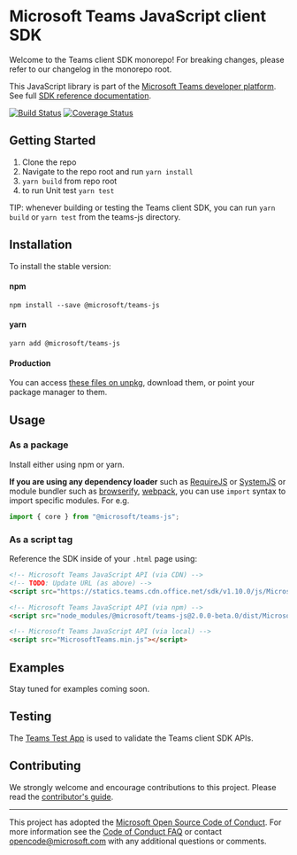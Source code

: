 # Microsoft Teams JavaScript client SDK

Welcome to the Teams client SDK monorepo! For breaking changes, please refer to our changelog in the monorepo root.

This JavaScript library is part of the [Microsoft Teams developer platform](https://developer.microsoft.com/microsoft-teams/). See full [SDK reference documentation](https://docs.microsoft.com/en-us/javascript/api/overview/msteams-client).

[![Build Status](https://travis-ci.org/OfficeDev/microsoft-teams-library-js.svg?branch=master)](https://travis-ci.org/OfficeDev/microsoft-teams-library-js)
[![Coverage Status](https://coveralls.io/repos/github/OfficeDev/microsoft-teams-library-js/badge.svg?branch=master)](https://coveralls.io/github/OfficeDev/microsoft-teams-library-js?branch=master)

## Getting Started

1.  Clone the repo
2.  Navigate to the repo root and run `yarn install`
3.  `yarn build` from repo root
4.  to run Unit test `yarn test`

  TIP: whenever building or testing the Teams client SDK, you can run `yarn build` or `yarn test` from the teams-js directory.

## Installation

To install the stable version:

#### npm

`npm install --save @microsoft/teams-js`

#### yarn

`yarn add @microsoft/teams-js`

#### Production

You can access [these files on unpkg](https://res.cdn.office.net/teams-js/2.0.0-beta.0/js/teamsjs.min.js), download them, or point your package manager to them.

## Usage

### As a package

Install either using npm or yarn.

**If you are using any dependency loader** such as [RequireJS](http://requirejs.org/) or [SystemJS](https://github.com/systemjs/systemjs) or module bundler such as [browserify](http://browserify.org/), [webpack](https://webpack.github.io/), you can use `import` syntax to import specific modules. For e.g.

```typescript
import { core } from "@microsoft/teams-js";
```

### As a script tag

Reference the SDK inside of your `.html` page using:

```html
<!-- Microsoft Teams JavaScript API (via CDN) -->
<!-- TODO: Update URL (as above) -->
<script src="https://statics.teams.cdn.office.net/sdk/v1.10.0/js/MicrosoftTeams.min.js" integrity="sha384-6oUzHUqESdbT3hNPDDZUa/OunUj5SoxuMXNek1Dwe6AmChzqc6EJhjVrJ93DY/Bv" crossorigin="anonymous"></script>

<!-- Microsoft Teams JavaScript API (via npm) -->
<script src="node_modules/@microsoft/teams-js@2.0.0-beta.0/dist/MicrosoftTeams.min.js"></script>

<!-- Microsoft Teams JavaScript API (via local) -->
<script src="MicrosoftTeams.min.js"></script>
```

## Examples

Stay tuned for examples coming soon.

## Testing

The [Teams Test App](/apps/teams-test-app/README.md) is used to validate the Teams client SDK APIs.

## Contributing

We strongly welcome and encourage contributions to this project. Please read the [contributor's guide](CONTRIBUTING.md).

---

This project has adopted the [Microsoft Open Source Code of Conduct](https://opensource.microsoft.com/codeofconduct/). For more information see the [Code of Conduct FAQ](https://opensource.microsoft.com/codeofconduct/faq/) or contact [opencode@microsoft.com](mailto:opencode@microsoft.com) with any additional questions or comments.
